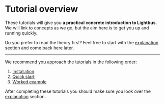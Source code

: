 # Tutorial overview

These tutorials will give you **a practical concrete introduction to
Lightbus**. We will link to concepts as we go, but the aim here
is to get you up and running quickly.

Do you prefer to read the theory first?
Feel free to start with the [explanation] section and come
back here later.

---

We recommend you approach the tutorials in the following order:

1. [Installation]
2. [Quick start]
3. [Worked example]

[explanation]: /explanation/index.md
[Installation]: tutorial/installation.md
[Quick start]: tutorial/quick-start.md
[Worked example]: tutorial/worked-example.md

After completing these tutorials you should make sure you
look over the [explanation] section.
